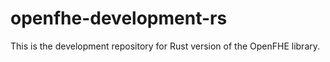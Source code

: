 # openfhe-development-rs
This is the development repository for Rust version of the OpenFHE library.
